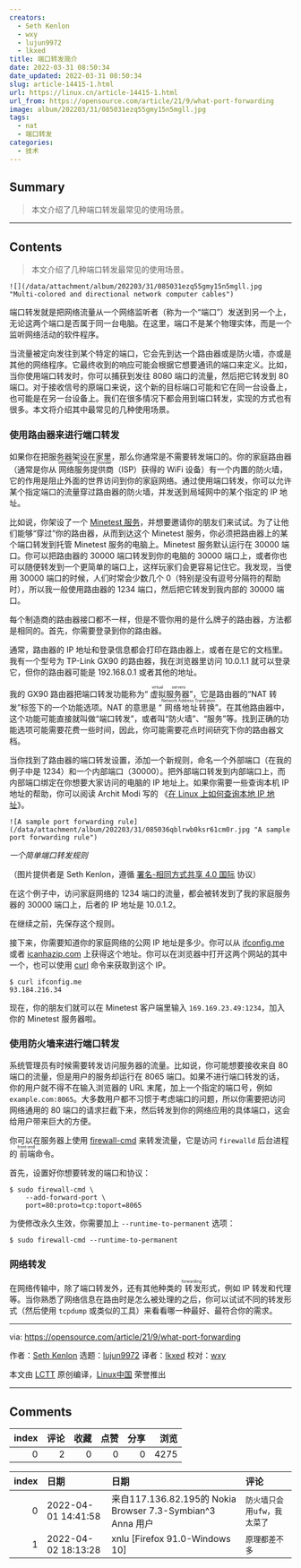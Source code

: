 ```yaml
---
creators:
  - Seth Kenlon
  - wxy
  - lujun9972
  - lkxed
title: 端口转发简介
date: 2022-03-31 08:50:34
date_updated: 2022-03-31 08:50:34
slug: article-14415-1.html
url: https://linux.cn/article-14415-1.html
url_from: https://opensource.com/article/21/9/what-port-forwarding
image: album/202203/31/085031ezq55gmy15n5mgll.jpg
tags:
  - nat
  - 端口转发
categories:
  - 技术
---
```


## Summary

> 本文介绍了几种端口转发最常见的使用场景。

***

<!-- more -->

## Contents

> 
> 本文介绍了几种端口转发最常见的使用场景。
> 
> 
> 

`![](/data/attachment/album/202203/31/085031ezq55gmy15n5mgll.jpg "Multi-colored and directional network computer cables")`

端口转发就是把网络流量从一个网络监听者（称为一个“端口”）发送到另一个上，无论这两个端口是否属于同一台电脑。在这里，端口不是某个物理实体，而是一个监听网络活动的软件程序。

当流量被定向发往到某个特定的端口，它会先到达一个路由器或是防火墙，亦或是其他的网络程序。它最终收到的响应可能会根据它想要通讯的端口来定义。比如，当你使用端口转发时，你可以捕获到发往 8080 端口的流量，然后把它转发到 80 端口。对于接收信号的原端口来说，这个新的目标端口可能和它在同一台设备上，也可能是在另一台设备上。我们在很多情况下都会用到端口转发，实现的方式也有很多。本文将介绍其中最常见的几种使用场景。

### 使用路由器来进行端口转发

如果你在把服务器架设在家里，那么你通常是不需要转发端口的。你的家庭路由器（通常是你从<ruby> 网络服务提供商 <rt>  Internet Service Provider </rt></ruby>（ISP）获得的 WiFi 设备）有一个内置的防火墙，它的作用是阻止外面的世界访问到你的家庭网络。通过使用端口转发，你可以允许某个指定端口的流量穿过路由器的防火墙，并发送到局域网中的某个指定的 IP 地址。

比如说，你架设了一个 [Minetest 服务](https://opensource.com/alternatives/minecraft#minetest)，并想要邀请你的朋友们来试试。为了让他们能够“穿过”你的路由器，从而到达这个 Minetest 服务，你必须把路由器上的某个端口转发到托管 Minetest 服务的电脑上。Minetest 服务默认运行在 30000 端口。你可以把路由器的 30000 端口转发到你的电脑的 30000 端口上，或者你也可以随便转发到一个更简单的端口上，这样玩家们会更容易记住它。我发现，当使用 30000 端口的时候，人们时常会少数几个 0（特别是没有逗号分隔符的帮助时），所以我一般使用路由器的 1234 端口，然后把它转发到我内部的 30000 端口。

每个制造商的路由器接口都不一样，但是不管你用的是什么牌子的路由器，方法都是相同的。首先，你需要登录到你的路由器。

通常，路由器的 IP 地址和登录信息都会打印在路由器上，或者在是它的文档里。我有一个型号为 TP-Link GX90 的路由器，我在浏览器里访问 10.0.1.1 就可以登录它，但你的路由器可能是 192.168.0.1 或者其他的地址。

我的 GX90 路由器把端口转发功能称为“<ruby> 虚拟服务器 <rt>  virtual servers </rt></ruby>”，它是路由器的“NAT 转发”标签下的一个功能选项。NAT 的意思是 “<ruby> 网络地址转换 <rt>  Network Address Translation </rt></ruby>”。在其他路由器中，这个功能可能直接就叫做“端口转发”，或者叫“防火墙”、“服务”等。找到正确的功能选项可能需要花费一些时间，因此，你可能需要花点时间研究下你的路由器文档。

当你找到了路由器的端口转发设置，添加一个新规则，命名一个外部端口（在我的例子中是 1234）和一个内部端口（30000）。把外部端口转发到内部端口上，而内部端口绑定在你想要大家访问的电脑的 IP 地址上。如果你需要一些查询本机 IP 地址的帮助，你可以阅读 Archit Modi 写的 《[在 Linux 上如何查询本地 IP 地址](https://opensource.com/article/18/5/how-find-ip-address-linux)》。

`![A sample port forwarding rule](/data/attachment/album/202203/31/085036qblrwb0ksr61cm0r.jpg "A sample port forwarding rule")`

*一个简单端口转发规则*

（图片提供者是 Seth Kenlon，遵循 [署名-相同方式共享 4.0 国际](https://creativecommons.org/licenses/by-sa/4.0/) 协议）

在这个例子中，访问家庭网络的 1234 端口的流量，都会被转发到了我的家庭服务器的 30000 端口上，后者的 IP 地址是 10.0.1.2。

在继续之前，先保存这个规则。

接下来，你需要知道你的家庭网络的公网 IP 地址是多少。你可以从 [ifconfig.me](http://ifconfig.me) 或者 [icanhazip.com](http://icanhazip.com) 上获得这个地址。你可以在浏览器中打开这两个网站的其中一个，也可以使用 [curl](https://opensource.com/article/20/5/curl-cheat-sheet) 命令来获取到这个 IP。

```shell
$ curl ifconfig.me
93.184.216.34
```

现在，你的朋友们就可以在 Minetest 客户端里输入 `169.169.23.49:1234`，加入你的 Minetest 服务器啦。

### 使用防火墙来进行端口转发

系统管理员有时候需要转发访问服务器的流量。比如说，你可能想要接收来自 80 端口的流量，但是用户的服务却运行在 8065 端口。如果不进行端口转发的话，你的用户就不得不在输入浏览器的 URL 末尾，加上一个指定的端口号，例如 `example.com:8065`。大多数用户都不习惯于考虑端口的问题，所以你需要把访问网络通用的 80 端口的请求拦截下来，然后转发到你的网络应用的具体端口，这会给用户带来巨大的方便。

你可以在服务器上使用 [firewall-cmd](https://www.redhat.com/sysadmin/secure-linux-network-firewall-cmd) 来转发流量，它是访问 `firewalld` 后台进程的<ruby> 前端 <rt>  front-end </rt></ruby>命令。

首先，设置好你想要转发的端口和协议：

```shell
$ sudo firewall-cmd \
    --add-forward-port \
    port=80:proto=tcp:toport=8065
```

为使修改永久生效，你需要加上 `--runtime-to-permanent` 选项：

```shell
$ sudo firewall-cmd --runtime-to-permanent
```

### 网络转发

在网络传输中，除了端口转发外，还有其他种类的<ruby> 转发 <rt>  forwarding </rt></ruby>形式，例如 IP 转发和代理等。当你熟悉了网络信息在路由时是怎么被处理的之后，你可以试试不同的转发形式（然后使用 `tcpdump` 或类似的工具）来看看哪一种最好、最符合你的需求。

---

via: <https://opensource.com/article/21/9/what-port-forwarding>

作者：[Seth Kenlon](https://opensource.com/users/seth) 选题：[lujun9972](https://github.com/lujun9972) 译者：[lkxed](https://github.com/lkxed) 校对：[wxy](https://github.com/wxy)

本文由 [LCTT](https://github.com/LCTT/TranslateProject) 原创编译，[Linux中国](https://linux.cn/) 荣誉推出

***

## Comments


|   index |   评论 |   收藏 |   点赞 |   分享 |   浏览 |
|--------:|-------:|-------:|-------:|-------:|-------:|
|       0 |      2 |      0 |      0 |      0 |   4275 |

|   index | 日期                | 日期                                                       | 评论                        |
|--------:|:--------------------|:-----------------------------------------------------------|:----------------------------|
|       0 | 2022-04-01 14:41:58 | 来自117.136.82.195的 Nokia Browser 7.3-Symbian^3 Anna 用户 | `防火墙只会用ufw，我太菜了` |
|       1 | 2022-04-02 18:13:28 | xnlu [Firefox 91.0-Windows 10]                             | `原理都差不多`              |

